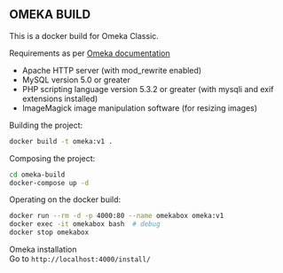 OMEKA BUILD
---

This is a docker build for Omeka Classic.

Requirements as per [Omeka documentation](https://omeka.org/classic/docs/Installation/System_Requirements/)

* Apache HTTP server (with mod_rewrite enabled)
* MySQL version 5.0 or greater
* PHP scripting language version 5.3.2 or greater (with mysqli and exif extensions installed)
* ImageMagick image manipulation software (for resizing images)

Building the project:
```sh
docker build -t omeka:v1 .
```

Composing the project:  
```sh
cd omeka-build
docker-compose up -d
```

Operating on the docker build:  
```sh
docker run --rm -d -p 4000:80 --name omekabox omeka:v1
docker exec -it omekabox bash  # debug
docker stop omekabox
```

Omeka installation  
Go to `http://localhost:4000/install/`

